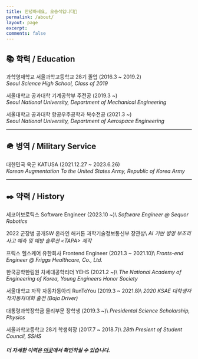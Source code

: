 ```yaml
---
title: 안녕하세요, 오승석입니다👋
permalink: /about/
layout: page
excerpt:
comments: false
---
```


## 📚 학력 / Education

과학영재학교 서울과학고등학교 28기 졸업 (2016.3 ~ 2019.2)  
 _Seoul Science High School, Class of 2019_

서울대학교 공과대학 기계공학부 주전공 (2019.3 ~)  
 _Seoul National University, Department of Mechanical Engineering_

서울대학교 공과대학 항공우주공학과 복수전공 (2021.3 ~)  
 _Seoul National University, Department of Aerospace Engineering_

---

## 🪖 병역 / Military Service

대한민국 육군 KATUSA (2021.12.27 ~ 2023.6.26)  
 _Korean Augmentation To the United States Army, Republic of Korea Army_

---

## ✒️ 약력 / History

세코어보로틱스 Software Engineer (2023.10 ~)\\
_Software Engineer @ Sequor Robotics_

2022 군장병 공개SW 온라인 해커톤 과학기술정보통신부 장관상\\
_AI 기반 병영 부조리 사고 예측 및 예방 솔루션 &lt;TAPA&gt; 제작_

프릭스 헬스케어 유한회사 Frontend Engineer (2021.3 ~ 2021.10)\\
_Fronts-end Engineer @ Friggs Healthcare, Co., Ltd._

한국공학한림원 차세대공학리더 YEHS (2021.2 ~)\\
_The National Academy of Engineering of Korea, Young Engineers Honor Society_

서울대학교 자작 자동차동아리 RunToYou (2019.3 ~ 2021.8)\\
_2020 KSAE 대학생자작자동차대회 출전 (Baja Driver)_

대통령과학장학금 물리부문 장학생 (2019.3 ~)\\
_Presidental Science Scholarship, Physics_

서울과학고등학교 28기 학생회장 (2017.7 ~ 2018.7)\\
_28th Presient of Student Council, SSHS_

##### 더 자세한 이력은 [이곳](https://oxcarxierra.notion.site/R-sum-ffa589fb93a740a8bd7737e9e6c7823c)에서 확인하실 수 있습니다.
